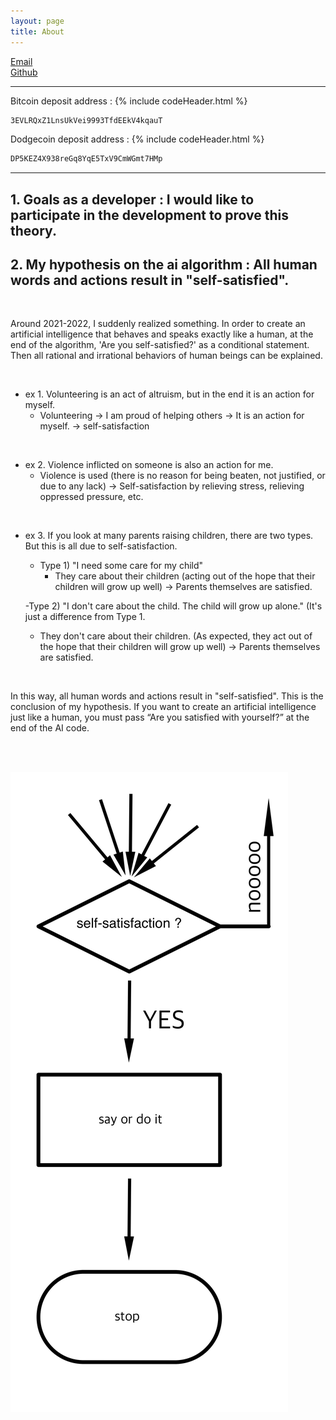 ```yaml
---
layout: page
title: About
---
```

[Email](mailto:l2nak87@gmail.com)  
[Github](https://github.com/vigil2)

---

Bitcoin deposit address :
{% include codeHeader.html %}
```html
3EVLRQxZ1LnsUkVei9993TfdEEkV4kqauT
```
Dodgecoin deposit address :
{% include codeHeader.html %}
```html
DP5KEZ4X938reGq8YqE5TxV9CmWGmt7HMp
```


---



## 1. Goals as a developer : I would like to participate in the development to prove this theory.

## 2. My hypothesis on the ai algorithm : All human words and actions result in "self-satisfied".


<br>

Around 2021-2022, I suddenly realized something.
In order to create an artificial intelligence that behaves and speaks exactly like a human, at the end of the algorithm, 'Are you self-satisfied?' as a conditional statement.
Then all rational and irrational behaviors of human beings can be explained.

<br>

- ex 1. Volunteering is an act of altruism, but in the end it is an action for myself.
  - Volunteering -> I am proud of helping others -> It is an action for myself. -> self-satisfaction

<br>

- ex 2. Violence inflicted on someone is also an action for me.
  - Violence is used (there is no reason for being beaten, not justified, or due to any lack) -> Self-satisfaction by relieving stress, relieving oppressed pressure, etc.

<br>

- ex 3. If you look at many parents raising children, there are two types. But this is all due to self-satisfaction.
  - Type 1) "I need some care for my child"
    - They care about their children (acting out of the hope that their children will grow up well) -> Parents themselves are satisfied.

  -Type 2) "I don't care about the child. The child will grow up alone." (It's just a difference from Type 1.
    - They don't care about their children. (As expected, they act out of the hope that their children will grow up well) -> Parents themselves are satisfied.

<br>

In this way, all human words and actions result in "self-satisfied".
This is the conclusion of my hypothesis. If you want to create an artificial intelligence just like a human, you must pass “Are you satisfied with yourself?” at the end of the AI code.

<br>

<br/>![human](/assets/image/human.png)